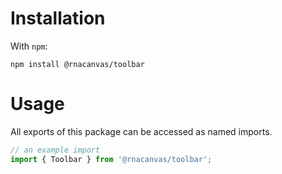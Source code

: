 # Installation

With `npm`:

```
npm install @rnacanvas/toolbar
```

# Usage

All exports of this package can be accessed as named imports.

```javascript
// an example import
import { Toolbar } from '@rnacanvas/toolbar';
```
